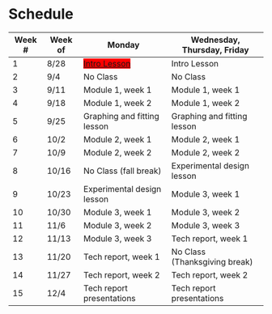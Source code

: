 # Schedule

Week #  | Week of   | Monday                        | Wednesday, Thursday, Friday   |
--------|-----------|------------------------------ | ------------------------------|
1       | 8/28      | <span style="background-color: red">[Intro Lesson](syllabus)</span>                  | Intro Lesson                  |          
2       | 9/4       | No Class                      | No Class                      |
3       | 9/11      | Module 1, week 1              | Module 1, week 1              |
4       | 9/18      | Module 1, week 2              | Module 1, week 2              |
5       | 9/25      | Graphing and fitting lesson   | Graphing and fitting lesson   |
6       | 10/2      | Module 2, week 1              | Module 2, week 1              |
7       | 10/9      | Module 2, week 2              | Module 2, week 2              |
8       | 10/16     | No Class (fall break)         | Experimental design lesson    |
9       | 10/23     | Experimental design lesson    | Module 3, week 1              |
10      | 10/30     | Module 3, week 1              | Module 3, week 2              |
11      | 11/6      | Module 3, week 2              | Module 3, week 3              |
12      | 11/13     | Module 3, week 3              | Tech report, week 1           |
13      | 11/20     | Tech report, week 1           | No Class (Thanksgiving break) |
14      | 11/27     | Tech report, week 2           | Tech report, week 2           | 
15      | 12/4      | Tech report presentations     | Tech report presentations     | 